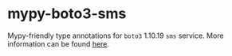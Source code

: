 # mypy-boto3-sms

Mypy-friendly type annotations for `boto3` 1.10.19 `sms` service.
More information can be found [here](https://github.com/vemel/mypy_boto3).